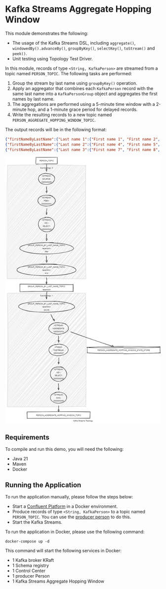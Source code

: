 # Kafka Streams Aggregate Hopping Window

This module demonstrates the following:

- The usage of the Kafka Streams DSL, including `aggregate()`, `windowedBy().advanceBy()`, `groupByKey()`, `selectKey()`, `toStream()` and `peek()`.
- Unit testing using Topology Test Driver.

In this module, records of type `<String, KafkaPerson>` are streamed from a topic named `PERSON_TOPIC`.
The following tasks are performed:

1. Group the stream by last name using `groupByKey()` operation.
2. Apply an aggregator that combines each `KafkaPerson` record with the same last name into a `KafkaPersonGroup` object
   and aggregates the first names by last name.
3. The aggregations are performed using a 5-minute time window with a 2-minute hop, and a 1-minute grace period for
   delayed records.
4. Write the resulting records to a new topic named `PERSON_AGGREGATE_HOPPING_WINDOW_TOPIC`.

The output records will be in the following format:

```json
{"firstNameByLastName":{"Last name 1":{"First name 1", "First name 2", "First name 3"}}}
{"firstNameByLastName":{"Last name 2":{"First name 4", "First name 5", "First name 6"}}}
{"firstNameByLastName":{"Last name 3":{"First name 7", "First name 8", "First name 9"}}}
```

![topology.png](topology.png)

## Requirements

To compile and run this demo, you will need the following:

- Java 21
- Maven
- Docker

## Running the Application

To run the application manually, please follow the steps below:

- Start a [Confluent Platform](https://docs.confluent.io/platform/current/quickstart/ce-docker-quickstart.html#step-1-download-and-start-cp) in a Docker environment.
- Produce records of type `<String, KafkaPerson>` to a topic named `PERSON_TOPIC`. You can use the [producer person](../specific-producers/kafka-streams-producer-person) to do this.
- Start the Kafka Streams.

To run the application in Docker, please use the following command:

```console
docker-compose up -d
```

This command will start the following services in Docker:

- 1 Kafka broker KRaft
- 1 Schema registry
- 1 Control Center
- 1 producer Person
- 1 Kafka Streams Aggregate Hopping Window
